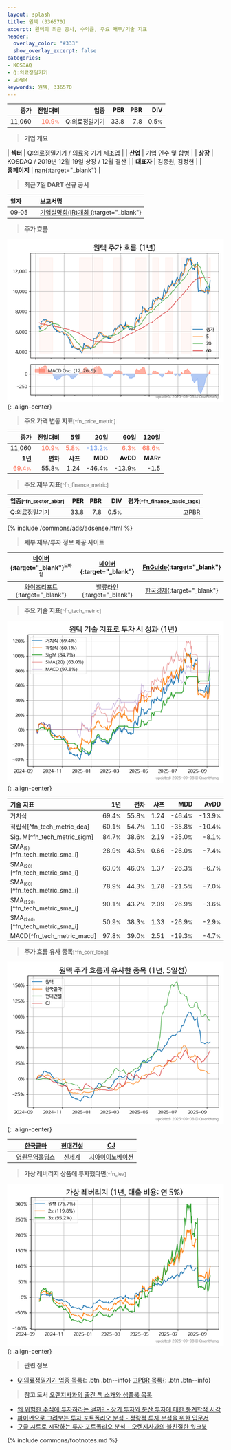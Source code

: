 ```yaml
---
layout: splash
title: 원텍 (336570)
excerpt: 원텍의 최근 공시, 수익률, 주요 재무/기술 지표
header:
  overlay_color: "#333"
  show_overlay_excerpt: false
categories:
- KOSDAQ
- Q:의료정밀기기
- 고PBR
keywords: 원텍, 336570
---
```


| **종가** | **전일대비** | **업종** | **PER** | **PBR** | **DIV** |
| -------: | -----------: | -------: | ------: | ------: | ------: |
| 11,060 | <span style="color: tomato">10.9<small>%</small></span> | Q:의료정밀기기 | 33.8 | 7.8 | 0.5<small>%</small> |

<!-- more -->


> **기업 개요**<a id="company"></a>

| <span style="white-space:nowrap;">**섹터**</span> | Q:의료정밀기기 / 의료용 기기 제조업 |
| <span style="white-space:nowrap;">**산업**</span> | 기업 인수 및 합병 |
| <span style="white-space:nowrap;">**상장**</span> | KOSDAQ / 2019년 12월 19일 상장 / 12월 결산 |
| <span style="white-space:nowrap;">**대표자**</span> | 김종원, 김정현 |
| <span style="white-space:nowrap;">**홈페이지**</span> | [nan](nan){:target="_blank"} |


> **최근 7일 DART 신규 공시**<a id="dart"></a>

| **일자** |      | **보고서명** |
| :------- | :--- | :----------- |
| 09&#x2011;05 | | [기업설명회(IR)개최              ](https://dart.fss.or.kr/dsaf001/main.do?rcpNo=20250905900061){:target="_blank"} |


> **주가 흐름**<a id="price"></a>

![336570](/stock/images/336570.png){: .align-center}


> **주요 가격 변동 지표**<small>[^fn_price_metric]</small>

| **종가** | **전일대비** | **5일** | **20일** | **60일** | **120일** |
| -------: | -----------: | ------: | -------: | -------: | --------: |
| 11,060 | <span style="color: tomato">10.9<small>%</small></span> | <span style="color: tomato">5.8<small>%</small></span> | <span style="color: cornflowerblue">-13.2<small>%</small></span> | <span style="color: tomato">6.3<small>%</small></span> | <span style="color: tomato">68.6<small>%</small></span> |
| **1년** | **편차** | **샤프** | **MDD** | **AvDD** | **MARr** |
| <span style="color: tomato">69.4<small>%</small></span> | 55.8<small>%</small> | 1.24 | -46.4<small>%</small> | -13.9<small>%</small> | -1.5 |


> **주요 재무 지표**<small>[^fn_finance_metric]</small>

| **업종**<small>[^fn_sector_abbr]</small> | **PER** | **PBR** | **DIV** | **평가**<small>[^fn_finance_basic_tags]</small> |
| :--------------------------------------- | ------: | ------: | ------: | ----------------------------------------------: |
| Q:의료정밀기기 | 33.8 | 7.8 | 0.5<small>%</small> | 고PBR |



{% include /commons/ads/adsense.html %}

> **세부 재무/투자 정보 제공 사이트**

| [네이버](https://m.stock.naver.com/domestic/stock/336570/finance/summary){:target="_blank"}<sup><small>모바일</small></sup> | [네이버](https://finance.naver.com/item/coinfo.naver?code=336570){:target="_blank"} | [FnGuide](https://comp.fnguide.com/SVO2/ASP/SVD_Invest.asp?gicode=A336570&MenuYn=Y){:target="_blank"} |
| :---: | :---: | :---: |
| [와이즈리포트](https://comp.wisereport.co.kr/company/c1040001.aspx?cmp_cd=336570){:target="_blank"} | [밸류라인](https://www.valueline.co.kr/finance/summary/336570){:target="_blank"} | [한국경제](https://markets.hankyung.com/stock/336570/financial-summary){:target="_blank"} |


> **주요 기술 지표**<small>[^fn_tech_metric]</small>


![336570](/stock/images/336570_tech.png){: .align-center}

| **기술 지표** | **1년** | **편차** | **샤프** | **MDD** | **AvDD** |
| :------------ | ------: | -----------: | -------: | ------: | -------: |
| 거치식 | 69.4<small>%</small> | 55.8<small>%</small> | 1.24 | -46.4<small>%</small> | -13.9<small>%</small> |
| 적립식[^fn_tech_metric_dca] | 60.1<small>%</small> | 54.7<small>%</small> | 1.10 | -35.8<small>%</small> | -10.4<small>%</small> |
| Sig. M[^fn_tech_metric_sigm] | 84.7<small>%</small> | 38.6<small>%</small> | 2.19 | -35.0<small>%</small> | -8.1<small>%</small> |
| SMA<small><sub>(5)</sub></small>[^fn_tech_metric_sma_i] | 28.9<small>%</small> | 43.5<small>%</small> | 0.66 | -26.0<small>%</small> | -7.4<small>%</small> |
| SMA<small><sub>(20)</sub></small>[^fn_tech_metric_sma_i] | 63.0<small>%</small> | 46.0<small>%</small> | 1.37 | -26.3<small>%</small> | -6.7<small>%</small> |
| SMA<small><sub>(60)</sub></small>[^fn_tech_metric_sma_i] | 78.9<small>%</small> | 44.3<small>%</small> | 1.78 | -21.5<small>%</small> | -7.0<small>%</small> |
| SMA<small><sub>(120)</sub></small>[^fn_tech_metric_sma_i] | 90.1<small>%</small> | 43.2<small>%</small> | 2.09 | -26.9<small>%</small> | -3.6<small>%</small> |
| SMA<small><sub>(240)</sub></small>[^fn_tech_metric_sma_i] | 50.9<small>%</small> | 38.3<small>%</small> | 1.33 | -26.9<small>%</small> | -2.9<small>%</small> |
| MACD[^fn_tech_metric_macd] | 97.8<small>%</small> | 39.0<small>%</small> | 2.51 | -19.3<small>%</small> | -4.7<small>%</small> |


> **주가 흐름 유사 종목**<a id="corr"></a><small>[^fn_corr_long]</small>

![336570](/stock/images/336570_corr.png){: .align-center}

|       | [한국콜마](/161890/) | [현대건설](/000720/) | [CJ](/001040/) |
| :---: | :------------------------------------: | :------------------------------------: | :------------------------------------: |
|       | [영원무역홀딩스](/009970/) | [신세계](/004170/) | [지아이이노베이션](/358570/) |


> **가상 레버리지 상품에 투자했다면**<a id="2x"></a><small>[^fn_lev]</small>

![336570](/stock/images/336570_2x.png){: .align-center}


> **관련 정보**

- [Q:의료정밀기기 업종 목록](/stats/sector/kosdaq_업종_의료정밀기기_종목/){: .btn .btn--info} [고PBR 목록](/fn/fn_high_pbr/){: .btn .btn--info}

> **참고 도서** [오렌지사과의 출간 책 소개와 샘플북 목록](https://kongdori.tistory.com/691)

- [왜 위험한 주식에 투자하라는 걸까? - 장기 투자와 분산 투자에 대한 통계학적 시각](https://kongdori.tistory.com/421)
- [파이썬으로 그려보는 투자 포트폴리오 분석  - 정량적 투자 분석을 위한 입문서](https://kongdori.tistory.com/643)
- [구글 시트로 시작하는 투자 포트폴리오 분석 - 오렌지사과의 불친절한 워크북](https://kongdori.tistory.com/449)


{% include commons/footnotes.md %}